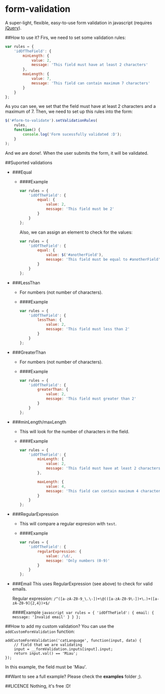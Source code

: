 form-validation
===============

A super-light, flexible, easy-to-use form validation in javascript (requires [jQuery](http://jquery.com/)).

##How to use it?
Firs, we need to set some validation rules:

```javascript
var rules = {
	'idOfTheField': {
		minLength: {
			value: 2,
			message: 'This field must have at least 2 characters'
		},
		maxLength: {
			value: 7,
			message: 'This field can contain maximum 7 characters'
		}
	}
};
```

As you can see, we set that the field must have at least 2 characters and a maximum of 7.
Then, we need to set up this rules into the form:

```javascript
$('#form-to-validate').setValidationRules(
	rules,
	function() {
		console.log('Form sucessfully validated :D');
	}
);
```

And we are done!. When the user submits the form, it will be validated.

##Suported validations
* ###Equal
	* ####Example
		```javascript
		var rules = {
			'idOfTheField': {
				equal: {
					value: 2,
					message: 'This field must be 2'
				}
			}
		};
		```

		Also, we can assign an element to check for the values:

		```javascript
		var rules = {
			'idOfTheField': {
				equal: {
					value: $('#anotherField'),
					message: 'This field must be equal to #anotherField'
				}
			}
		};
		```

* ###LessThan
	* For numbers (not number of characters).

	* ####Example
		```javascript
		var rules = {
			'idOfTheField': {
				lessThan: {
					value: 2,
					message: 'This field must less than 2'
				}
			}
		};
		```

* ###GreaterThan
	* For numbers (not number of characters).

	* ####Example
		```javascript
		var rules = {
			'idOfTheField': {
				greaterThan: {
					value: 2,
					message: 'This field must greater than 2'
				}
			}
		};
		```

* ###minLength/maxLength
	* This will look for the number of characters in the field.

	* ####Example
		```javascript
		var rules = {
			'idOfTheField': {
				minLength: {
					value: 2,
					message: 'This field must have at least 2 characters'
				},

				maxLength: {
					value: 4,
					message: 'This field can contain maximum 4 characters'
				}
			}
		};
		```

* ###RegularExpression
	* This will compare a regular expresion with `test`.

	* ####Example
		```javascript
		var rules = {
			'idOfTheField': {
				regularExpression: {
					value: /\d/,
					message: 'Only numbers (0-9)'
				}
			}
		};
		```

* ###Email
	This uses RegularExpression (see above) to check for valid emails.

	Regular expression: `/^([a-zA-Z0-9_\.\-])+\@(([a-zA-Z0-9\-])+\.)+([a-zA-Z0-9]{2,4})+$/`

	####Example
		```javascript
			var rules = {
				'idOfTheField': {
					email: {
						message: 'Invalid email'
					}
				}
			};
			```

##How to add my custom validation?
You can use the `addCustomFormValidation` function:

```
addCustomFormValidation('catLanguage', function(input, data) {
	// field that we are validating
	input = __formValidation.inputs[input].input;
	return input.val() == 'Miau';
});
```

In this example, the field must be 'Miau'.

##Want to see a full example?
Please check the **examples** folder ;).

##LICENCE
Nothing, it's free :D! 